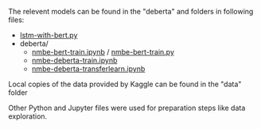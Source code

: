 The relevent models can be found in the "deberta" and  folders in following files:
- [lstm-with-bert.py](lstm-with-bert.py)
- deberta/
    - [nmbe-bert-train.ipynb](deberta/nmbe-bert-train.ipynb) / [nmbe-bert-train.py](deberta/nmbe-bert-train.py)
    - [nmbe-deberta-train.ipynb](deberta/nmbe-deberta-train.ipynb)
    - [nmbe-deberta-transferlearn.ipynb](deberta/nmbe-deberta-transferlearn.ipynb)

Local copies of the data provided by Kaggle can be found in the "data" folder

Other Python and Jupyter files were used for preparation steps like data exploration.
